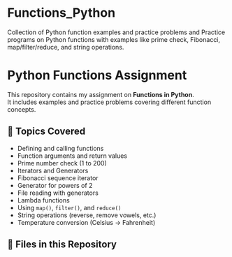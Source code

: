 # Functions_Python
Collection of Python function examples and practice problems and Practice programs on Python functions with examples like prime check, Fibonacci, map/filter/reduce, and string operations.


# Python Functions Assignment

This repository contains my assignment on **Functions in Python**.  
It includes examples and practice problems covering different function concepts.

## 📌 Topics Covered
- Defining and calling functions
- Function arguments and return values
- Prime number check (1 to 200)
- Iterators and Generators
- Fibonacci sequence iterator
- Generator for powers of 2
- File reading with generators
- Lambda functions
- Using `map()`, `filter()`, and `reduce()`
- String operations (reverse, remove vowels, etc.)
- Temperature conversion (Celsius → Fahrenheit)

## 📂 Files in this Repository



